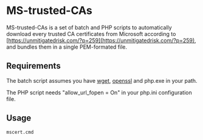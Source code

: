 # MS-trusted-CAs
MS-trusted-CAs is a set of batch and PHP scripts to automatically download every trusted CA certificates from Microsoft according to [https://unmitigatedrisk.com/?p=259](https://unmitigatedrisk.com/?p=259), and bundles them in a single PEM-formated file.

## Requirements
The batch script assumes you have [wget](http://gnuwin32.sourceforge.net/packages/wget.htm), [openssl](http://developer.covenanteyes.com/building-openssl-for-visual-studio/) and php.exe in your path.

The PHP script needs "allow_url_fopen = On" in your php.ini configuration file.

## Usage
```
mscert.cmd
```
